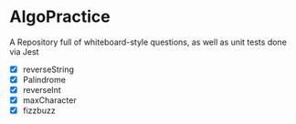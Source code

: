 # AlgoPractice
A Repository full of whiteboard-style questions, as well as unit tests done via Jest
- [x] reverseString
- [x] Palindrome
- [x] reverseInt
- [x] maxCharacter
- [x] fizzbuzz